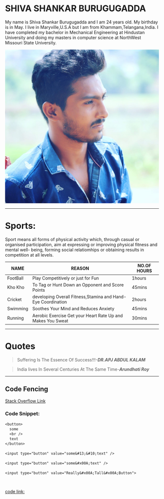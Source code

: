 # SHIVA SHANKAR BURUGUGADDA
My name is Shiva Shankar Burugugadda and I am 24 years old. My birthday is in May. I live in Maryville,U.S.A but I am from Khammam,Telangana,India. I have completed my bachelor in Mechanical Engineering at Hindustan University and doing my masters in computer science at NorthWest Missouri State University.

![Shiva](my-image.jpg)

****

# Sports:
Sport means all forms of physical activity which, through casual or organised participation, aim at expressing or improving physical fitness and mental well- being, forming social relatiomhips or obtaining results in competition at all levels.

|NAME|REASON|NO.OF HOURS|
|----|------|-----------|
|FootBall|Play Competitively or just for Fun|1hours|
|Kho Kho|To Tag or Hunt Down an Opponent and Score Points|45mins|
|Cricket|developing Overall Fitness,Stamina and Hand-Eye Coordination|2hours|
|Swimming|Soothes Your Mind and Reduces Anxiety|45mins|
|Running|Aerobic Exercise Get your Heart Rate Up and Makes You Sweat|30mins|

*****

# Quotes

>Suffering Is The Essence Of Success!!!-___DR.APJ ABDUL KALAM___

>India lives In Several Centuries At The Same Time-___Arundhati Roy___

***

## Code Fencing

[Stack Overflow Link](https://stackoverflow.com/questions/38048131/how-to-newline-in-html-button)

### Code Snippet:



```
<button>
  some
  <br />
  text
</button>

<input type="button" value="some&#13;&#10;text" />

<input type="button" value="some&#x00A;text" />

<input type="button" value="Really&#x00A;Tall&#x00A;Button">

```
<br>

[code link:](https://css-tricks.com/snippets/html/button-with-line-breaks/)